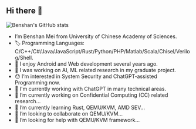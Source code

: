 ## Hi there 👋

![Benshan's GitHub stats](https://github-readme-stats.vercel.app/api?username=mbs0221&show_icons=true&theme=transparent)

- I’m Benshan Mei from University of Chinese Academy of Sciences.
- 🏷️ Programming Languages: C/C++/C#/Java/JavaScript/Rust/Python/PHP/Matlab/Scala/Chisel/Verilog/Shell.
- 👵 I enjoy Android and Web development several years ago.
- 🤣 I was working on AI, ML related research in my graduate project.
- 😯 I‘m interested in System Security and ChatGPT-assisted Programming now.
- 🤫 I'm currently working with ChatGPT in many technical areas.
- 🔭 I’m currently working on Confidential Computing (CC) related research...
- 🌱 I’m currently learning Rust, QEMU/KVM, AMD SEV...
- 👯 I’m looking to collaborate on QEMU/KVM...
- 🤔 I’m looking for help with QEMU/KVM framework...
<!-- - 💬 Ask me about ... -->
<!-- - 📫 How to reach me: ... -->
<!-- - 😄 Pronouns: ... -->
<!-- - ⚡ Fun fact: ... -->
